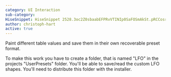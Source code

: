 ```yaml
---
category: UI Interaction
sub-category: 
HiseSnippet: HiseSnippet 2528.3oc2Z0sbaabEFPRvVTINIp0SaFOSmAkSt.pRCCosrbbcRJknoR4DIKVSYEGK6QADXIIr.wBCrTRb5jY7aPuquK8N+HzGg9Hza8Utm8G.r3G9iz3jwSgGww6tm8b9Nm87ytKP6.rEJLDGnnV5vw9HE0OVqyXOxfFCLc7TZ8PE0OQaeyPBJPm20Ni8MCCQ1JppK9czNTKsjB64+9W1wz0zyBkzkhxQXGKzdNCcHI81t92635tqoM5PmgRTuY8VVXuFXW7H.OKpUUw2z5Ty9nGYRIaAME0q0z1gfC5PLInPEUscv1i6L.etGm9ibBc55hnMpozAXDu6cwt1TDS68fyPAm4fNOoupJJMF33Z2NxVDp.btchkYQtk4lZ66X6D2ehE5yXCnmLCYaj5Bog7hofbMYHWUBxE.IUIHsDGRqp0wJvwmjLBEOejVKOXAqmIrTHCENsJKbvpZMv.EdjJCMOEsa.zHdFF2qZ0Mz2rZ00dvJqrxW9k5cLOCEpSLAPp6GfBQjPcGOcS8x6s6Ak0CG0sG0TF.cF5XizICP5keRHJnMm3x57wYb6Op+MRO561ZuCa93Z5.mz6r8QM0a+3lcZdXJhVYEvoHjnelY.GEwJaU8uQm4rVoOhbXpgLJKX8ITPBpRFd7PShIL6L7qB5Beb.Y6vcLCQasoA2F3AdegfmHRmqQ6DfOGTO8+9J5vSBiAIcBmhSZ64RAWjUFfWC7PerGzvnbF5.zoy3TAr6HvQkhnoyrXpnJJkIo5rRHcBdj.raCSW2tPHkA1KEIhgEyt.bP8W4PlE1DLc7jiZYbkavIiubjNabB9p7YLCDlPWJrkz8TPUBQyDOb5Nvm3.cOOdDQjFgpzrqIMHkRHMg3I60cFNY4Iu7zMcGb5rMa.MYMYPWS2bADjXplfraPqb3Na4KnKKFDcOcbHHZtciZ3hCQymmDmzhbl3iLa+INcwXSeZ9TrTPG3i7lUnXVho.rTQCLY7kkxDDFCP1O9X+QtPMtTYVLhLxrec7bc7P58F4YQcymzTDYVoOtXKSWQYGpWbHns7Hk+pomsKJnRODwZP6DBhjXg4AMJ6PPCCKugLKq7RrimQ4m6UdMwb+4DsJKjKNyogUjYeCXcxcDJuNvDLf9XJoqVQ3YsJg9tNDNHdPgZeNE2EaZKxN53hLXL5XlvegDKRVVOhNTnAmaQJ5ClklNobvSUic5oaH5LMlCyvMi4GG4x5NUDjOiJS1QSkSeJYOmxOUT5DgPoL03SI7dltgWNgOgPvql3IAYU8Yn1IYum2E8jNKJFF7jKt5DOhfftfHGDPex3EE6Kv77S37F58y5tuVFNUPYdFkoVUlDwVCL85irMxP1Ty7kjOY9r1oqQMSm74RWlgdLMfk2fJAf.DYTfWlk6xwavt7ed1avNwFMyTu4RkYCxPFNYEFnsvAunmuYXj71PmNoJwPLNg+OuRA6zW3vIDQAllz4xxaYn9mcFCmddH02VPmTmRGSZMV0a5g9XN0kEmaQxlTJK.xW5CPPoRxwazJNRxqmiGi8gF4.+F5k+SUb6ggZihLDo4TT02ieAcjd3.cid.mnGETHp0f9KIWW0eT3.FQUH3Nj.Gu9F0Viw3RveBSjzDfQfkgbpYlBcISHu5RI3RnwR4jVWubVsOE.o733pufU0c6vC59RjEgF+THhmRBpHe1BwcNHl1mn.3x.ZBOpbd.rO.A5r492EhvDV07BmPRXNqpP4uBHphSHarIZbxsG.l.yKIJgBtvhNkRV9HLnkdFqsBLSXP8rC0qWgiIRe3RYeACSuMpfoMQCuQC6hBhREGQnh5RS6ZopMoqkxhuscIBwds7bHzp7714uEHEwd8UTTut.U.oD1sA8IhaCZmQDB1SwwVQ82oUz9GTX3W9Z5Th40RbdcCAuXWqBiUqps6dGxuPkS38liKTONE0+oVspeUkzOmcP+616YaQ+u2uAq8lu5Ne+868RyWtIu8sqUy89sC5DrEu8SO+G1d8md5yN8t71t+n61qeuFz+wZe1fQ6rdEn4Vxs2e7d2l2F9o25L447L2FmcfjJNYy0pZYJUFoiZposRSlE2TK+1Eml8dxb52qU3FvuZL6FZRam6pwhDiiXOJEvlmzhVUkdYkB+Tv20GEPbngEpODcliEhe0kkzdHJ7TB1Gb4hOzph5xWVW4Khk+a5Uebbi5GUmtQRpbDEXUbB2GODDhY.Pl5Bm6XSFj.9ep9.jS+ARWS8WWWQBXWe9iKRfjx2JCoepdZY95WkUl.I9QA6sXqZRWiohRd6TDbZa5gbkVkj17uLbHRvQoUF3nedV3nGTmdrxnajuz0LLLdGcfjduMs6acqaw5dNWIyGkIsH1UFhegXQ7i0RnVw2L.DfjjxqxYVa+wbqseap01avg5uQ.Ujczt3Yv8S0RswdY64WLM64+YTVw9F25yA3GEh1CpIS8QoajnkmPuUUWra+j0h28t2Upf0Bn6mjtaZuO+4OOdgKjtnXadts4Jve1malxwpzkKy1ExNKErxccMFgW9EsW+2JXQKSH77g6IkGcRqiQP+SEYNz4S38je2rUg7wz2TK+8YLov5We7LCqgrLo8NN5nmVTXcT2mEs8E0EUWTBueTZ7tmYWAd+bshOfuDlq+DYS9WmOtnPcNsl8l9EXekCQd6ae6+hYef0yjdgNXpUOnBUGxXphcMXGat1JQtrrfihR2NyBqWHGqOV1Yly6qwRjk0U+v4T8mhuyxWhx1RdNOpHPtrFmx2WvL+6s7yz1GaSuyjzuFU56SVL.voTu6R56mzKzgLV98M+d6cqNuPbUs1NvYtKFiKT.FgZh+RfQwaj9FZM60CNpWB.WRa2m9KyqeVV7KyE+sz9NWbWS2DCEDQAHAweMz+Awv5wiqGSPso7cD7um2ui.+496HPcwzVgkluCnI+cCTvKjeoO39FAlW+3eatklveEi1R8kLrJGlZzDILrkdOuyDU633icMCniua.5UiPdVRiubcp6QqDuq5+i5+.jJrGNXn3bHBJ+756g5CVBYdeHBRz0YrmkrmXmgXLYfiW+zNc2r9dXreSO5I.rkYR6AlgzajfsENI1.r8PL+SqA1hj0oxC1puGN.wukC49aLJjfGFo.evdT6NDjO6bfpGqs0lURFmR+cN38S6KSl0ZS2ebg4Nrg9gpD6FRid9.rHEGkwACefhxoVJcw++tT5iwiHPBj8MIANvlwzdzngcfZUVHP5dvl9oWgHruI5TYsqFcATcPd1rFvo7dmXvZz1phAqEM3uJxXnoU.9DK9UGQCjVl0Cn2druXuRZ6SaqWK+MEMDpFdhkUZVkah29pNw6bUm3lW0Id2q5D25pNw6cUm3WM6IR2rx1ifZM7PSEk8a2jmQWMtDm5hJ+OvkRd.N
author: christoph-hart
active: true
---
```

Paint different table values and save them in their own recoverable preset format.

To make this work you have to create a folder, that is named "LFO" in the projects "UserPresets" folder. You'll be able to save/read the custom LFO shapes. You'll need to distribute this folder with the installer.

